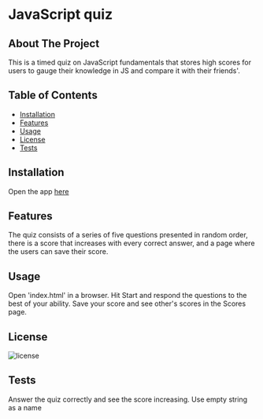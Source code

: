 # JavaScript quiz

## About The Project
This is a timed quiz on JavaScript fundamentals that stores high scores
for users to gauge their knowledge in JS and compare it with their friends'. 

## Table of Contents

- [Installation](#installation)
- [Features](#features)
- [Usage](#usage)
- [License](#license)
- [Tests](#tests)

## Installation

Open the app [here](https://jogomez.github.io/JavaScript-quiz/)

## Features

The quiz consists of a series of five questions presented in random order, there is a score that increases with every correct answer, and a page where the users can save their score.

## Usage

Open 'index.html' in a browser. Hit Start and respond the questions to the best of your ability.
Save your score and see other's scores in the Scores page.

## License

![license](https://img.shields.io/badge/license-Apache-lightgrey)

## Tests

Answer the quiz correctly and see the score increasing.
Use empty string as a name
